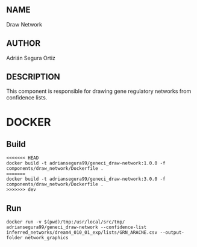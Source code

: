 ## NAME

Draw Network

## AUTHOR

Adrián Segura Ortiz

## DESCRIPTION

This component is responsible for drawing gene regulatory networks from confidence lists.

# DOCKER

## Build

```
<<<<<<< HEAD
docker build -t adriansegura99/geneci_draw-network:1.0.0 -f components/draw_network/Dockerfile .
=======
docker build -t adriansegura99/geneci_draw-network:3.0.0 -f components/draw_network/Dockerfile .
>>>>>>> dev
```

## Run

```
docker run -v $(pwd)/tmp:/usr/local/src/tmp/ adriansegura99/geneci_draw-network --confidence-list inferred_networks/dream4_010_01_exp/lists/GRN_ARACNE.csv --output-folder network_graphics
```
